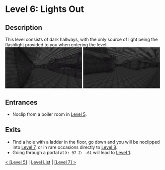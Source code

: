 # Level 6: Lights Out

## Description
This level consists of dark hallways, with the only source of light being the flashlight provided to you when entering the level.
<img src="./img/Level_6_0.png" width="49%" />
<img src="./img/Level_6_1.png" width="49%"/>

## Entrances
* Noclip from a boiler room in <a href="./Level_5.md">Level 5</a>.

## Exits
* Find a hole with a ladder in the floor, go down and you will be noclipped into <a href="./Level_7.md">Level 7</a>, or in rare occasions directly to <a href="./Level_8.md">Level 8</a>.
* Going through a portal at `X: 97 Z: -61` will lead to <a href="./Level_1.md">Level 1</a>.

<a href="./Level_5.md">< [Level 5]</a> | <a href="./Levels.md">Level List</a> | <a href="./Level_7.md">[Level 7] ></a>